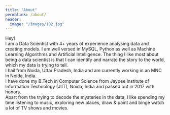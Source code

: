 ```yaml
---
title: "About"
permalink: /about/
header:
  image: "/images/102.jpg"
---
```


Hey!  
I am a Data Scientist with 4+ years of experience analysing data and creating models. I am well versed in MySQL, Python as well as Machine Learning Algorithms and Artificial Intelligence. The thing I like most about being a data scientist is that I can identify and narrate the story to the world, which my data is trying to tell.  
I hail from Noida, Uttar Pradesh, India and am currently working in an MNC in Noida, India.  
I have done my B.Tech in Computer Science from Jaypee Institute of Information Technology (JIIT), Noida, India and passed out in 2017 with honors.  
Apart from the trying to decode the mysteries in the data, I like spending my time listening to music, exploring new places, draw & paint and binge watch a lot of TV shows and movies.
